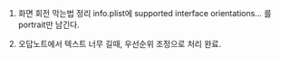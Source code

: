 1. 화면 회전 막는법 정리
info.plist에 supported interface orientations... 를 portrait만 남긴다.

2. 오답노트에서 텍스트 너무 길때, 우선순위 조정으로 처리 완료.

